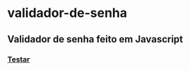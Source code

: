 # validador-de-senha
<h2>Validador de senha feito em Javascript</h2>

<h3><a href="https://password-validator-js.netlify.app/">Testar</a><h3>
